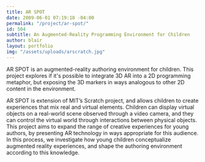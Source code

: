 ```yaml
---
title: AR SPOT
date: 2009-06-01 07:19:18 -04:00
permalink: "/project/ar-spot/"
id: 504
subtitle: An Augmented-Reality Programming Environment for Children
author: blair
layout: portfolio
img: "/assets/uploads/arscratch.jpg"
---
```


AR SPOT is an augmented-reality authoring environment for children. This project explores if it's possible to integrate 3D AR into a 2D programming metaphor, but exposing the 3D markers in ways analogous to other 2D content in the environment.

AR SPOT is extension of MIT’s Scratch project, and allows children to create experiences that mix real and virtual elements. Children can display virtual objects on a real-world scene observed through a video camera, and they can control the virtual world through interactions between physical objects. This project aims to expand the range of creative experiences for young authors, by presenting AR technology in ways appropriate for this audience. In this process, we investigate how young children conceptualize augmented reality experiences, and shape the authoring environment according to this knowledge.
